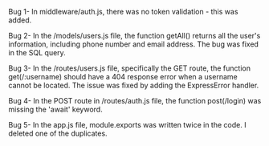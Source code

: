 Bug 1- In middleware/auth.js, there was no token validation - this was added.

Bug 2- In the /models/users.js file, the function getAll() returns all the user's information, including phone number and email address. The bug was fixed in the SQL query.

Bug 3- In the /routes/users.js file, specifically the GET route, the function get(/:username) should have a 404 response error when a username cannot be located. The issue was fixed by adding the ExpressError handler.

Bug 4- In the POST route in /routes/auth.js file, the function 
post(/login) was missing the 'await' keyword.

Bug 5- In the app.js file, module.exports was written twice in the code. I deleted one of the duplicates.
